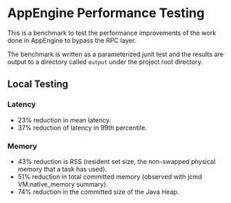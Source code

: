 # AppEngine Performance Testing

This is a benchmark to test the performance improvements of the work done in AppEngine to bypass the RPC layer.

The benchmark is written as a parameterized junit test and the results are output to a directory called `output` under the project root directory.

## Local Testing

### Latency
- 23% reduction in mean latency.
- 37% reduction of latency in 99th percentile.

### Memory
- 43% reduction is RSS (resident set size, the non-swapped physical memory that a task has used).
- 51% reduction in total committed memory (observed with jcmd VM.native_memory summary).
- 74% reduction in the committed size of the Java Heap.